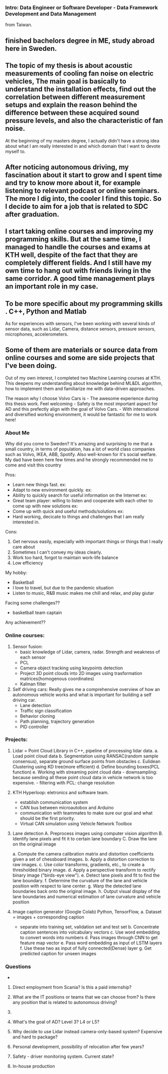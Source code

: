 ### Intro: Data Engineer or Software Developer - Data Framework Development and Data Management

from Taiwan. 

finished bachelors degree in ME, study abroad here in Sweden.
-----------------------------------
The topic of my thesis is about acoustic measurements of cooling fan noise on electric vehicles, 
The main goal is basically to understand the installation effects, 
find out the correlation between different measurement setups and 
explain the reason behind the difference between these acquired sound pressure levels, 
and also the characteristic of fan noise. 
-----------------------------------
At the beginning of my masters degree, I actually didn't have a strong idea about 
what I am really interested in and which domain that I want to devote myself to. 

After noticing autonomous driving, my fascination about it start to grow and I spent time and try to know more about it, for example listening to relevant podcast or online seminars. The more I dig into, the cooler I find this topic. 
So I decide to aim for a job that is related to SDC after graduation. 
-----------------------------------
I start taking online courses and improving my programming skills. But at the same time, I managed to handle the courses and exams at KTH well, despite of the fact that they are completely different fields. And I still have my own time to hang out with friends living in the same corridor. A good time management plays an important role in my case.
-----------------------------------
To be more specific about my programming skills . C++, Python and Matlab
-----------------------------------
As for experiences with sensors, I've been working with several kinds of sensor data, such as Lidar, Camera, distance sensors, pressure sensors, microphones, accelerometers.

Some of them are materials or source data from online courses and some are side projects that I've been doing. 
-----------------------------------
Out of my own interest, I completed two Machine Learning courses at KTH. 
This deepens my understanding about knowledge behind ML&DL algorithm, how to implement them and familiarize me with data-driven approaches. 


The reason why I choose Volvo Cars is 
	- The awesome experience during this thesis work. Feel welcoming
	- Safety is the most important aspect for AD and this prefectly align with the goal of Volvo Cars.
	- With international and diversified working environment, it would be fantastic for me to work here!

### About Me
Why did you come to Sweden?
It's amazing and surprising to me that a small country, in terms of population, has a lot of world class companies
such as Volvo, IKEA, ABB, Spotify. Also well-known for it's social welfare.
My dad have been here few times and he strongly recommended me to come and visit this country

Pros:
-  Learn new things fast.
	ex: 
-  Adapt to new environment quickly.
	ex: 
-  Ability to quickly search for useful information on the Internet
	ex:
-  Great team player: willing to listen and cooperate with each other to come up with new solutions
	ex: 
-  Come up with quick and useful methods/solutions
	ex: 
-  Hard working, decicate to things and challenges that I am really interested in.


Cons:
1. Get nervous easily, especially with important things or things that I really care about
2. Sometimes I can't convey my ideas clearly.
3. Work too hard, forgot to maintain work-life balance
3. Low efficiency 


My hobby: 
- Basketball
- I love to travel, but due to the pandemic situation
- Listen to music, R&B music makes me chill and relax, and play giutar 


Facing some challenges??
 - basketball team captain

Any achievement??

 
### Online courses:
1. Sensor fusion:
	- basic knowledge of Lidar, camera, radar. Strength and weakness of each sensor
	- PCL 
	- Camera object tracking using keypoints detection
	- Project 3D point clouds into 2D images using trasformation matrices(homogenous coordinates)
	- Kalman filter
2. Self driving cars:
	Really gives me a comprehensive overview of how an autonomous vehicle works and what is important for building a self driving car. 
	- Lane detection 
	- Traffic sign classification
	- Behavior cloning
	- Path planning, trajectory generation
	- PID controller



### Projects:

1. Lidar = Point Cloud Library in C++, pipeline of processing lidar data.
	a. Load point cloud data
	b. Segmentation using RANSAC(random sample consensus), separate ground surface points from obstacles
	c. Eulidean Clustering using KD tree(more efficient)
	d. Define bounding boxes(PCL function)
	e. Working with streaming point cloud data
		- downsampling: because sending all these point cloud data in vehicle network is too expensive.
		- filtering with PCL: change resolution

2. KTH Hyperloop: eletronics and software team.
	- establish communication system
	- CAN bus between microautobox and Arduino
	- communication with teammates to make sure our goal and what should be the first priority.
	- Virtual CAN simulation using Vehicle Network Toolbox

3. Lane detection
	A. Preprocess images using computer vision algorithm
	B. Identify lane pixels and fit it to certain lane boundary
	C. Draw the lane on the original image


	a. Compute the camera calibration matrix and distortion coefficients given a set of chessboard images.
	b. Apply a distortion correction to raw images.
	c. Use color transforms, gradients, etc., to create a thresholded binary image.
	d. Apply a perspective transform to rectify binary image ("birds-eye view").
	e. Detect lane pixels and fit to find the lane boundary.
	f. Determine the curvature of the lane and vehicle position with respect to lane center.
	g. Warp the detected lane boundaries back onto the original image.
	h. Output visual display of the lane boundaries and numerical estimation of lane curvature and vehicle position

5. Image caption generator (Google Colab)
	Python, TensorFlow,
	a. Dataset = images + corresponding caption
	- separate into training set, validation set and test set
	b. Concentrate caption sentences into volcabulary vectors
	c. Use word embedding to convert words into numbers
	d. Pass images through CNN to get feature map vector
	e. Pass word embedding as input of LSTM layers
	f. Use these two as input of fully connected(Dense) layer 
	g. Get predicted caption for unseen images




### Questions

- 

1. Direct employment from Scania? Is this a paid internship?

2. What are the IT positions or teams that we can choose from? 
	Is there any position that is related to autonomous driving?

3. 













1. What's the goal of AD? Level 3? L4 or L5?

2. Why decide to use Lidar instead camera-only-based system? Expensive and hard to package?

3. Personal development, possibility of relocation after few years?

4. Safety - driver monitoring system. Current state?

5. In-house production






